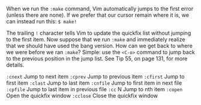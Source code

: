 When we run the `:make` command, Vim automatically jumps to the first error (unless there are none). If we prefer that our cursor remain where it is, we can instead run this:
`$ make!`

The trailing `!` character tells Vim to update the quickfix list without jumping to the first item. Now suppose that we run `:make` and immediately realize that we should have used the bang version. How can we get back to where we were before we ran `:make`? Simple: use the `<C-o>` command to jump back to the previous position in the jump list. See Tip 55, on page 131, for more details.

`:cnext` Jump to next item
`:cprev` Jump to previous item
`:cfirst` Jump to first item
`:clast` Jump to last item
`:cnfile` Jump to first item in next file
`:cpfile` Jump to last item in previous file
`:cc` N Jump to nth item
`:copen` Open the quickfix window
`:cclose` Close the quickfix window

